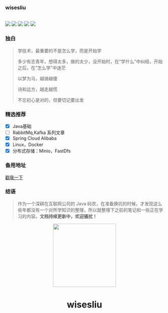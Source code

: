 ### wisesliu

<p>
<br >
<img src="https://img.shields.io/badge/language-Java-blue.svg">
<img src="https://img.shields.io/badge/platform-Linux-red.svg">
<a href="https://juejin.cn/"><img src="https://img.shields.io/badge/%E6%8E%98%E9%87%91-@lazyegg-FFA500.svg?style=flat&colorA=1970fe"></a>
<a href="https://www.cnblogs.com/topshark"><img src="https://img.shields.io/badge/Blog-lazyegg-80d4f9.svg?style=flat"></a>
<a href="https://blog.csdn.net/thinkwon/category_9731418.html"><img src="https://img.shields.io/badge/CSDN-@大新之助-fd6f32.svg?style=flat&colorA=B22222"></a>
</p>

### 独白
> 学技术，最重要的不是怎么学，而是开始学
>
> 多少有志青年，想得太多，做的太少，没开始时，在“学什么”中纠结，开始之后，在“怎么学”中迷茫
>
> 以梦为马，越骑越傻
>
> 诗和远方，越走越慌
>
> 不忘初心是对的，但要切记要出发



### 精选推荐

- [x] Java基础
- [ ] RabbitMq,Kafka 系列文章
- [x] Spring Cloud Alibaba
- [x] Linux，Docker
- [x] 分布式存储：Minio，FastDfs

### 备用地址
[戳我一下](https://wisesliu.github.io/wisesliu)

### 结语 
> 作为一个深耕在互联网公司的 Java 码农，在准备换坑的时候，才发现这么些年都没有一个对所学知识的整理，所以就整理下之前的笔记和一些正在学习的内容。**文档持续更新中，欢迎骚扰！**

<p align="center">
<img src="https://docsify.js.org/_media/icon.svg" width="200" height="200"/>
</p>
<h1 align="center">wisesliu</h1>